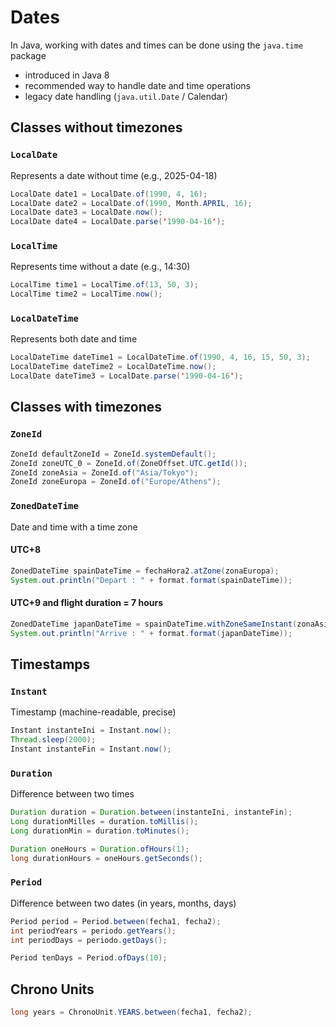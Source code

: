 # Dates

In Java, working with dates and times can be done using the `java.time` package

- introduced in Java 8
- recommended way to handle date and time operations
- legacy date handling (`java.util.Date` / Calendar)

## Classes without timezones

### `LocalDate`

Represents a date without time (e.g., 2025-04-18)

```java
LocalDate date1 = LocalDate.of(1990, 4, 16);
LocalDate date2 = LocalDate.of(1990, Month.APRIL, 16);
LocalDate date3 = LocalDate.now();
LocalDate date4 = LocalDate.parse('1990-04-16');
```

### `LocalTime`

Represents time without a date (e.g., 14:30)

```java
LocalTime time1 = LocalTime.of(13, 50, 3);
LocalTime time2 = LocalTime.now();
```

### `LocalDateTime`

Represents both date and time

```java
LocalDateTime dateTime1 = LocalDateTime.of(1990, 4, 16, 15, 50, 3);
LocalDateTime dateTime2 = LocalDateTime.now();
LocalDate dateTime3 = LocalDate.parse('1990-04-16');
```

## Classes with timezones

### `ZoneId`

```java
ZoneId defaultZoneId = ZoneId.systemDefault();
ZoneId zoneUTC_0 = ZoneId.of(ZoneOffset.UTC.getId());
ZoneId zoneAsia = ZoneId.of("Asia/Tokyo");
ZoneId zoneEuropa = ZoneId.of("Europe/Athens");
```

### `ZonedDateTime`

Date and time with a time zone

#### UTC+8

```java
ZonedDateTime spainDateTime = fechaHora2.atZone(zonaEuropa);
System.out.println("Depart : " + format.format(spainDateTime));
```

#### UTC+9 and flight duration = 7 hours

```java
ZonedDateTime japanDateTime = spainDateTime.withZoneSameInstant(zonaAsia).plusHours(7).plusMinutes(10);
System.out.println("Arrive : " + format.format(japanDateTime));
```

## Timestamps

### `Instant`

Timestamp (machine-readable, precise)

```java
Instant instanteIni = Instant.now();
Thread.sleep(2000);
Instant instanteFin = Instant.now();
```

### `Duration`

Difference between two times

```java
Duration duration = Duration.between(instanteIni, instanteFin);
Long durationMilles = duration.toMillis();
Long durationMin = duration.toMinutes();

Duration oneHours = Duration.ofHours(1);
long durationHours = oneHours.getSeconds();
```

### `Period`

Difference between two dates (in years, months, days)

```java
Period period = Period.between(fecha1, fecha2);
int periodYears = periodo.getYears();
int periodDays = periodo.getDays();

Period tenDays = Period.ofDays(10);
```

## Chrono Units

```java
long years = ChronoUnit.YEARS.between(fecha1, fecha2);
```
